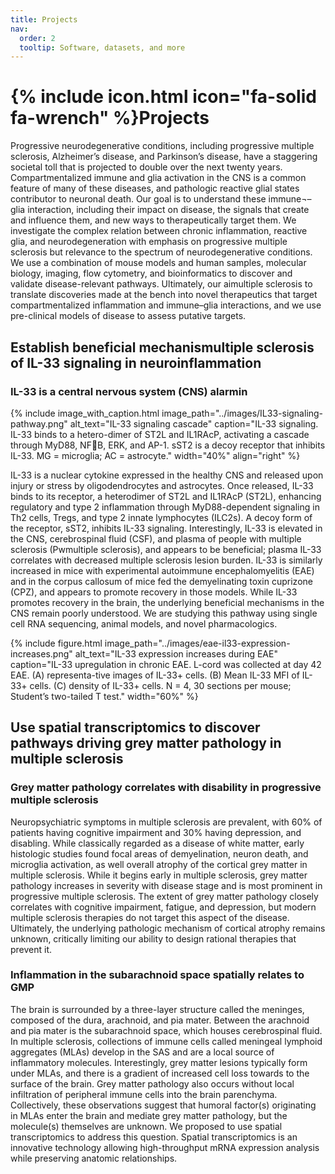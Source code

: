 ```yaml
---
title: Projects
nav:
  order: 2
  tooltip: Software, datasets, and more
---
```


# {% include icon.html icon="fa-solid fa-wrench" %}Projects

Progressive neurodegenerative conditions, including progressive multiple sclerosis, Alzheimer’s disease, and Parkinson’s disease, have a staggering societal toll that is projected to double over the next twenty years. Compartmentalized immune and glia activation in the CNS is a common feature of many of these diseases, and pathologic reactive glial states contributor to neuronal death. Our goal is to understand these immune¬–glia interaction, including their impact on disease, the signals that create and influence them, and new ways to therapeutically target them. We investigate the complex relation between chronic inflammation, reactive glia, and neurodegeneration with emphasis on  progressive multiple sclerosis but relevance to the spectrum of neurodegenerative conditions. We use a combination of mouse models and human samples, molecular biology, imaging, flow cytometry, and bioinformatics to discover and validate disease-relevant pathways. Ultimately, our aimultiple sclerosis to translate discoveries made at the bench into novel therapeutics that target compartmentalized inflammation and immune–glia interactions, and we use pre-clinical models of disease to assess putative targets.

## Establish beneficial mechanismultiple sclerosis of IL-33 signaling in neuroinflammation

### IL-33 is a central nervous system (CNS) alarmin

  {% include image_with_caption.html 
    image_path="../images/IL33-signaling-pathway.png" 
    alt_text="IL-33 signaling cascade" 
    caption="IL-33 signaling. IL-33 binds to a hetero-dimer of ST2L and IL1RAcP, activating a cascade through MyD88, NFB, ERK, and AP-1. sST2 is a decoy receptor that inhibits IL-33. MG = microglia; AC = astrocyte."
    width="40%"
    align="right"
  %}

IL-33 is a nuclear cytokine expressed in the healthy CNS and released upon injury or stress by oligodendrocytes and astrocytes. Once released, IL-33 binds to its receptor, a heterodimer of ST2L and IL1RAcP (ST2L), enhancing regulatory and type 2 inflammation through MyD88-dependent signaling in Th2 cells, Tregs, and type 2 innate lymphocytes (ILC2s). A decoy form of the receptor, sST2, inhibits IL-33 signaling. Interestingly, IL-33 is elevated in the CNS, cerebrospinal fluid (CSF), and plasma of people with multiple sclerosis (Pwmultiple sclerosis), and appears to be beneficial; plasma IL-33 correlates with decreased multiple sclerosis lesion burden. IL-33 is similarly increased in mice with experimental autoimmune encephalomyelitis (EAE) and in the corpus callosum of mice fed the demyelinating toxin cuprizone (CPZ), and appears to promote recovery in those models. While IL-33 promotes recovery in the brain, the underlying beneficial mechanisms in the CNS remain poorly understood. We are studying this pathway using single cell RNA sequencing, animal models, and novel pharmacologics.

  {% include figure.html 
    image_path="../images/eae-il33-expression-increases.png" 
    alt_text="IL-33 expression increases during EAE" 
    caption="IL-33 upregulation in chronic EAE. L-cord was collected at day 42 EAE. (A) representa-tive images of IL-33+ cells. (B) Mean IL-33 MFI of IL-33+ cells. (C) density of IL-33+ cells. N = 4, 30 sections per mouse; Student’s two-tailed T test." 
    width="60%"
  %}

## Use spatial transcriptomics to discover pathways driving grey matter pathology in multiple sclerosis
### Grey matter pathology correlates with disability in progressive multiple sclerosis
Neuropsychiatric symptoms in multiple sclerosis are prevalent, with 60% of patients having cognitive impairment and 30% having depression, and disabling. While classically regarded as a disease of white matter, early histologic studies  found focal areas of demyelination, neuron death, and microglia activation, as well overall atrophy of the cortical grey matter in multiple sclerosis. While it begins early in multiple sclerosis, grey matter pathology increases in severity with disease stage and is most prominent in progressive multiple sclerosis. The extent of grey matter pathology closely correlates with cognitive impairment, fatigue, and depression, but modern multiple sclerosis therapies do not target this aspect of the disease. Ultimately, the underlying pathologic mechanism of cortical atrophy remains unknown, critically limiting our ability to design rational therapies that prevent it.

### Inflammation in the subarachnoid space spatially relates to GMP
The brain is surrounded by a three-layer structure called the meninges, composed of the dura, arachnoid, and pia mater. Between the arachnoid and pia mater is the subarachnoid space, which houses cerebrospinal fluid. In multiple sclerosis, collections of immune cells called meningeal lymphoid aggregates (MLAs) develop in the SAS and are a local source of inflammatory molecules. Interestingly, grey matter lesions typically form under MLAs, and there is a gradient of increased cell loss towards to the surface of the brain. Grey matter pathology also occurs without local infiltration of peripheral immune cells into the brain parenchyma. Collectively, these observations suggest that humoral factor(s) originating in MLAs enter the brain and mediate grey matter pathology, but the molecule(s) themselves are unknown. We proposed to use spatial transcriptomics to address this question. Spatial transcriptomics is an innovative technology allowing high-throughput mRNA expression analysis while preserving anatomic relationships. 
